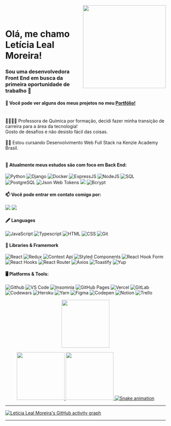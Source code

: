 
<img align="right" width="260px"  src="https://i.imgur.com/6acOgi1.png">

</br>
</br>

<div dsplay="inline-block">
 
 <h1 align="left">Olá, me chamo Letícia Leal Moreira!
</h1>
    <h3>
        Sou uma desenvolvedora Front End em busca da primeira oportunidade de trabalho 🚀 
    </h3>
    <h4>📄 Você pode ver alguns dos meus projetos no meu <a href="https://portfolio-letlm.vercel.app/" target="_blank">Portfólio!</a></h4>
     <h1 align="left">
</h1>
</div>
<div align="left" >

👩🏻‍🏫🧪 Professora de Química por formação, decidi fazer minha transição de carreira para a área da tecnologia! </br>
 Gosto de desafios e não desisto fácil das coisas. <br>
 <br>
✍🏻 Estou cursando Desenvolvimento Web Full Stack na Kenzie Academy Brasil.<br>
<br>
#### 🌱 Atualmente meus estudos são com foco em Back End: <br>
![Python](https://img.shields.io/badge/Python-eee?style=for-the-badge&logo=python) 
![Django](https://img.shields.io/badge/Django-black?style=for-the-badge&logo=django)
![Docker](https://img.shields.io/badge/Docker-0081CB?style=for-the-badge&logo=docker&logoColor=white) ![ExpressJS](https://img.shields.io/badge/Express.js-purple?style=for-the-badge&logo=express&logoColor=pink) ![NodeJS](https://img.shields.io/badge/Node.js-43853D?style=for-the-badge&logo=node.js&logoColor=white) ![SQL](https://img.shields.io/badge/-SQL-000?style=for-the-badge&logo=MySQL&logoColor=4479A1) ![PostgreSQL](https://img.shields.io/badge/-PostgreSQL-eee?style=for-the-badge&logo=postgresql&logoColor=0273B7) ![Json Web Tokens](https://img.shields.io/badge/json%20web%20tokens-323330?style=for-the-badge&logo=json-web-tokens&logoColor=pink)  <img src="https://img.shields.io/badge/-typeorm-pink?logo=typescript&logoColor=black&style=for-the-badge" /> ![Bcrypt](https://img.shields.io/badge/Bcrypt-%23323330.svg?style=for-the-badge&logo=nodedotjs&logoColor=%23F7DF1E)
    <br>
       
 #### 📫 Você pode entrar em contato comigo por: </br>
  <a href = "mailto:lealmleticia@gmail.com"><img src="https://img.shields.io/badge/Gmail-D14836?style=for-the-badge&logo=gmail&logoColor=white" target="_blank"></a> 
<a href="https://www.linkedin.com/in/leticia-leal-moreira/" target="_blank"><img src="https://img.shields.io/badge/-LinkedIn-%230077B5?style=for-the-badge&logo=linkedin&logoColor=white" target="_blank"></a>   

#### 🖋️ Languages 
![JavaScript](https://img.shields.io/badge/JavaScript-F7DF1E?style=for-the-badge&logo=javascript&logoColor=black) ![Typescript](https://img.shields.io/badge/Typescript-0081CB?style=for-the-badge&logo=typescript&logoColor=white) ![HTML](https://img.shields.io/badge/HTML5-E34F26?style=for-the-badge&logo=html5&logoColor=white) ![CSS](https://img.shields.io/badge/CSS-0081CB?&style=for-the-badge&logo=css3&logoColor=white) ![Git](https://img.shields.io/badge/git%20-%23F05033.svg?&style=for-the-badge&logo=git&logoColor=white) 

#### 🛒 Libraries & Framemork
![React](https://img.shields.io/badge/-React-45b8d8?style=for-the-badge&logo=react&logoColor=white) ![Redux](https://img.shields.io/badge/Redux-27338e?style=for-the-badge&logo=redux&logoColor=white)
![Context Api](https://img.shields.io/badge/Context--Api-563D7C?style=for-the-badge&logo=react&logoColor=black)    ![Styled Components](https://img.shields.io/badge/Styled--Components-FF1493?style=for-the-badge&logo=styled-components&logoColor=white)
![React Hook Form](https://img.shields.io/badge/React--Hook--Form-gold?style=for-the-badge&logo=react&logoColor=black)
![React Hooks](https://img.shields.io/badge/React--Hooks-red?style=for-the-badge&logo=react&logoColor=white)
![React Router](https://img.shields.io/badge/React_Router-CA4245?style=for-the-badge&logo=react-router&logoColor=white)
![Axios](https://img.shields.io/badge/Axios-black?style=for-the-badge&logo=react&logoColor=white)
![Toastify](https://img.shields.io/badge/Toastify-00FFFF?style=for-the-badge&logo=react&logoColor=black)
![Yup](https://img.shields.io/badge/Yup-pink?style=for-the-badge&logo=react&logoColor=black)

#### 🖥️ Platforms & Tools:
 ![Github](https://img.shields.io/badge/github%20-%23121011.svg?&style=for-the-badge&logo=github&logoColor=white) ![VS Code](https://img.shields.io/badge/Visual_Studio_Code-0078D4?style=for-the-badge&logo=visual%20studio%20code&logoColor=white)
![Insomnia](https://img.shields.io/badge/Insomnia-560e7c.svg?&style=for-the-badge&logo=insomnia&logoColor=white)
![GitHub Pages](https://img.shields.io/badge/GitHub_Pages-100000?style=for-the-badge&logo=github&logoColor=white)
![Vercel](https://img.shields.io/badge/Vercel-444?style=for-the-badge&logo=vercel&logoColor=white)
![GitLab](https://img.shields.io/badge/GitLab-333333?style=for-the-badge&logo=gitlab&logoColor=white)
![Codewars](https://img.shields.io/badge/Codewars-B1361E?style=for-the-badge&logo=Codewars&logoColor=white)
![Heroku](https://img.shields.io/badge/Heroku-black?style=for-the-badge&logo=heroku&logoColor=white)
![Yarn](https://img.shields.io/badge/Yarn-purple.svg?&style=for-the-badge&logo=yarn&logoColor=white)
![Figma](https://img.shields.io/badge/Figma-F24E1E?style=for-the-badge&logo=figma&logoColor=white) ![Codepen](https://img.shields.io/badge/Codepen-green.svg?&style=for-the-badge&logo=codepen&logoColor=white)
![Notion](https://img.shields.io/badge/Notion-black.svg?&style=for-the-badge&logo=notion&logoColor=white)
![Trello](https://img.shields.io/badge/Trello-red.svg?&style=for-the-badge&logo=trello&logoColor=white) 
<br>



</div>

<div align="center">
<a href="https://github.com/letlm">
 <img  height="150em" src="https://github-readme-streak-stats.herokuapp.com/?user=letlm&show_icons=true&border=true&theme=radical" />
    <br>
    
  

<img height="150em" src="https://github-readme-stats.vercel.app/api?username=letlm&show_icons=true&theme=radical&include_all_commits=true&count_private=true"/> <img height="150em" src="https://github-readme-stats.vercel.app/api/top-langs/?username=letlm&layout=compact&langs_count=7&theme=radical"/>
![Snake animation](https://github.com/letlm/letlm/blob/output/github-contribution-grid-snake.svg)

</div>
  
---

![Letícia Leal Moreira's GitHub activity graph](https://activity-graph.herokuapp.com/graph?username=letlm&hide_border=true&theme=redical)

---
